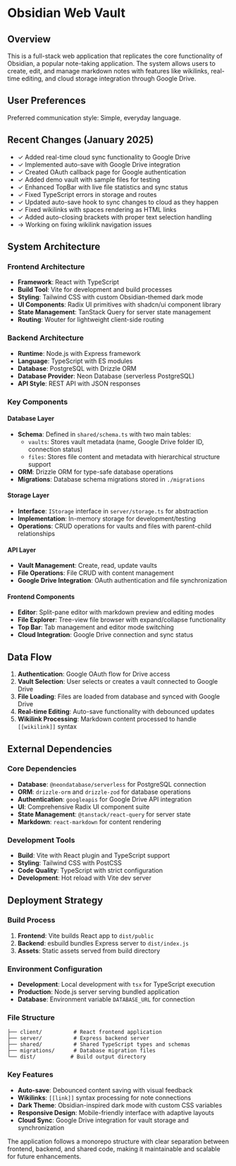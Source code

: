 # Obsidian Web Vault

## Overview

This is a full-stack web application that replicates the core functionality of Obsidian, a popular note-taking application. The system allows users to create, edit, and manage markdown notes with features like wikilinks, real-time editing, and cloud storage integration through Google Drive.

## User Preferences

Preferred communication style: Simple, everyday language.

## Recent Changes (January 2025)

- ✓ Added real-time cloud sync functionality to Google Drive
- ✓ Implemented auto-save with Google Drive integration
- ✓ Created OAuth callback page for Google authentication
- ✓ Added demo vault with sample files for testing
- ✓ Enhanced TopBar with live file statistics and sync status
- ✓ Fixed TypeScript errors in storage and routes
- ✓ Updated auto-save hook to sync changes to cloud as they happen
- ✓ Fixed wikilinks with spaces rendering as HTML links
- ✓ Added auto-closing brackets with proper text selection handling
- → Working on fixing wikilink navigation issues

## System Architecture

### Frontend Architecture
- **Framework**: React with TypeScript
- **Build Tool**: Vite for development and build processes
- **Styling**: Tailwind CSS with custom Obsidian-themed dark mode
- **UI Components**: Radix UI primitives with shadcn/ui component library
- **State Management**: TanStack Query for server state management
- **Routing**: Wouter for lightweight client-side routing

### Backend Architecture
- **Runtime**: Node.js with Express framework
- **Language**: TypeScript with ES modules
- **Database**: PostgreSQL with Drizzle ORM
- **Database Provider**: Neon Database (serverless PostgreSQL)
- **API Style**: REST API with JSON responses

### Key Components

#### Database Layer
- **Schema**: Defined in `shared/schema.ts` with two main tables:
  - `vaults`: Stores vault metadata (name, Google Drive folder ID, connection status)
  - `files`: Stores file content and metadata with hierarchical structure support
- **ORM**: Drizzle ORM for type-safe database operations
- **Migrations**: Database schema migrations stored in `./migrations`

#### Storage Layer
- **Interface**: `IStorage` interface in `server/storage.ts` for abstraction
- **Implementation**: In-memory storage for development/testing
- **Operations**: CRUD operations for vaults and files with parent-child relationships

#### API Layer
- **Vault Management**: Create, read, update vaults
- **File Operations**: File CRUD with content management
- **Google Drive Integration**: OAuth authentication and file synchronization

#### Frontend Components
- **Editor**: Split-pane editor with markdown preview and editing modes
- **File Explorer**: Tree-view file browser with expand/collapse functionality
- **Top Bar**: Tab management and editor mode switching
- **Cloud Integration**: Google Drive connection and sync status

## Data Flow

1. **Authentication**: Google OAuth flow for Drive access
2. **Vault Selection**: User selects or creates a vault connected to Google Drive
3. **File Loading**: Files are loaded from database and synced with Google Drive
4. **Real-time Editing**: Auto-save functionality with debounced updates
5. **Wikilink Processing**: Markdown content processed to handle `[[wikilink]]` syntax

## External Dependencies

### Core Dependencies
- **Database**: `@neondatabase/serverless` for PostgreSQL connection
- **ORM**: `drizzle-orm` and `drizzle-zod` for database operations
- **Authentication**: `googleapis` for Google Drive API integration
- **UI**: Comprehensive Radix UI component suite
- **State Management**: `@tanstack/react-query` for server state
- **Markdown**: `react-markdown` for content rendering

### Development Tools
- **Build**: Vite with React plugin and TypeScript support
- **Styling**: Tailwind CSS with PostCSS
- **Code Quality**: TypeScript with strict configuration
- **Development**: Hot reload with Vite dev server

## Deployment Strategy

### Build Process
1. **Frontend**: Vite builds React app to `dist/public`
2. **Backend**: esbuild bundles Express server to `dist/index.js`
3. **Assets**: Static assets served from build directory

### Environment Configuration
- **Development**: Local development with `tsx` for TypeScript execution
- **Production**: Node.js server serving bundled application
- **Database**: Environment variable `DATABASE_URL` for connection

### File Structure
```
├── client/          # React frontend application
├── server/          # Express backend server
├── shared/          # Shared TypeScript types and schemas
├── migrations/      # Database migration files
└── dist/           # Build output directory
```

### Key Features
- **Auto-save**: Debounced content saving with visual feedback
- **Wikilinks**: `[[link]]` syntax processing for note connections
- **Dark Theme**: Obsidian-inspired dark mode with custom CSS variables
- **Responsive Design**: Mobile-friendly interface with adaptive layouts
- **Cloud Sync**: Google Drive integration for vault storage and synchronization

The application follows a monorepo structure with clear separation between frontend, backend, and shared code, making it maintainable and scalable for future enhancements.